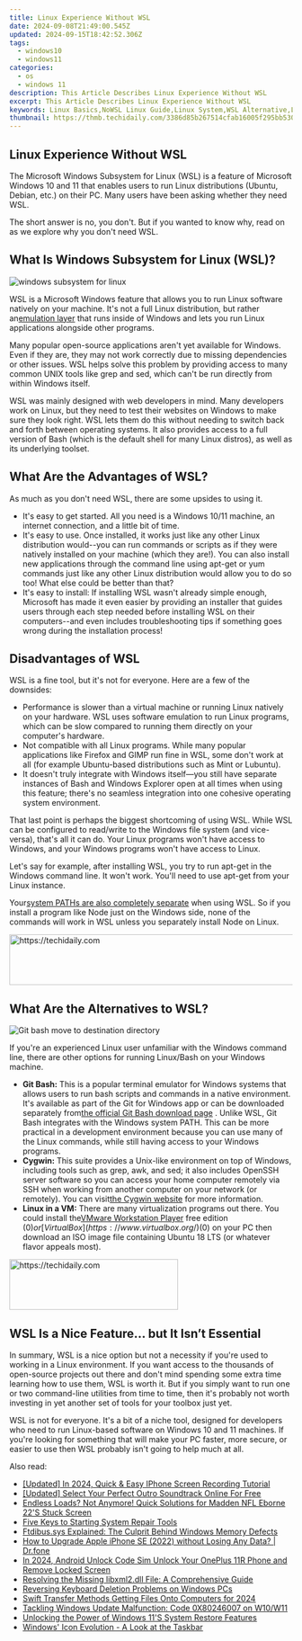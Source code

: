 ```yaml
---
title: Linux Experience Without WSL
date: 2024-09-08T21:49:00.545Z
updated: 2024-09-15T18:42:52.306Z
tags:
  - windows10
  - windows11
categories:
  - os
  - windows 11
description: This Article Describes Linux Experience Without WSL
excerpt: This Article Describes Linux Experience Without WSL
keywords: Linux Basics,NoWSL Linux Guide,Linux System,WSL Alternative,Linux Command Prompt,DualOS Windows/Linux,Linux CLI Usage
thumbnail: https://thmb.techidaily.com/3386d85b267514cfab16005f295bb530706ad69ae81e5253850f97e6c38efaf4.jpg
---
```


## Linux Experience Without WSL

 The Microsoft Windows Subsystem for Linux (WSL) is a feature of Microsoft Windows 10 and 11 that enables users to run Linux distributions (Ubuntu, Debian, etc.) on their PC. Many users have been asking whether they need WSL.

 The short answer is no, you don't. But if you wanted to know why, read on as we explore why you don't need WSL.

## What Is Windows Subsystem for Linux (WSL)?

![windows subsystem for linux](https://static1.makeuseofimages.com/wordpress/wp-content/uploads/2023/04/windows-subsystem-for-linus-1.jpg)

 WSL is a Microsoft Windows feature that allows you to run Linux software natively on your machine. It's not a full Linux distribution, but rather an[emulation layer](https://www.makeuseof.com/tag/how-does-emulation-work/) that runs inside of Windows and lets you run Linux applications alongside other programs.

 Many popular open-source applications aren't yet available for Windows. Even if they are, they may not work correctly due to missing dependencies or other issues. WSL helps solve this problem by providing access to many common UNIX tools like grep and sed, which can't be run directly from within Windows itself.

 WSL was mainly designed with web developers in mind. Many developers work on Linux, but they need to test their websites on Windows to make sure they look right. WSL lets them do this without needing to switch back and forth between operating systems. It also provides access to a full version of Bash (which is the default shell for many Linux distros), as well as its underlying toolset.

## What Are the Advantages of WSL?

 As much as you don't need WSL, there are some upsides to using it.

* It's easy to get started. All you need is a Windows 10/11 machine, an internet connection, and a little bit of time.
* It's easy to use. Once installed, it works just like any other Linux distribution would--you can run commands or scripts as if they were natively installed on your machine (which they are!). You can also install new applications through the command line using apt-get or yum commands just like any other Linux distribution would allow you to do so too! What else could be better than that?
* It's easy to install: If installing WSL wasn't already simple enough, Microsoft has made it even easier by providing an installer that guides users through each step needed before installing WSL on their computers--and even includes troubleshooting tips if something goes wrong during the installation process!

## Disadvantages of WSL

 WSL is a fine tool, but it's not for everyone. Here are a few of the downsides:

* Performance is slower than a virtual machine or running Linux natively on your hardware. WSL uses software emulation to run Linux programs, which can be slow compared to running them directly on your computer's hardware.
* Not compatible with all Linux programs. While many popular applications like Firefox and GIMP run fine in WSL, some don't work at all (for example Ubuntu-based distributions such as Mint or Lubuntu).
* It doesn't truly integrate with Windows itself—you still have separate instances of Bash and Windows Explorer open at all times when using this feature; there's no seamless integration into one cohesive operating system environment.

 That last point is perhaps the biggest shortcoming of using WSL. While WSL can be configured to read/write to the Windows file system (and vice-versa), that's all it can do. Your Linux programs won't have access to Windows, and your Windows programs won't have access to Linux.

 Let's say for example, after installing WSL, you try to run apt-get in the Windows command line. It won't work. You'll need to use apt-get from your Linux instance.

 Your[system PATHs are also completely separate](https://www.makeuseof.com/how-to-use-environment-variables-in-windows-10/) when using WSL. So if you install a program like Node just on the Windows side, none of the commands will work in WSL unless you separately install Node on Linux.

<!-- affiliate ads begin -->
<a href="https://aidotcom.pxf.io/c/5597632/2134499/19576" target="_top" id="2134499">
  <img src="//a.impactradius-go.com/display-ad/19576-2134499" border="0" alt="https://techidaily.com" width="600" height="90"/>
</a>
<img height="0" width="0" src="https://aidotcom.pxf.io/i/5597632/2134499/19576" style="position:absolute;visibility:hidden;" border="0" />
<!-- affiliate ads end -->

## What Are the Alternatives to WSL?

![Git bash move to destination directory](https://static1.makeuseofimages.com/wordpress/wp-content/uploads/2021/04/git-bash-move-to-directory.png)

 If you're an experienced Linux user unfamiliar with the Windows command line, there are other options for running Linux/Bash on your Windows machine.

* **Git Bash:** This is a popular terminal emulator for Windows systems that allows users to run bash scripts and commands in a native environment. It's available as part of the Git for Windows app or can be downloaded separately from[the official Git Bash download page](https://git-scm.com/downloads) . Unlike WSL, Git Bash integrates with the Windows system PATH. This can be more practical in a development environment because you can use many of the Linux commands, while still having access to your Windows programs.
* **Cygwin:** This suite provides a Unix-like environment on top of Windows, including tools such as grep, awk, and sed; it also includes OpenSSH server software so you can access your home computer remotely via SSH when working from another computer on your network (or remotely). You can visit[the Cygwin website](https://www.cygwin.com/) for more information.
* **Linux in a VM:** There are many virtualization programs out there. You could install the[VMware Workstation Player](https://www.vmware.com/uk/products/workstation-player.html) free edition ($0) or[VirtualBox](https://www.virtualbox.org/) ($0) on your PC then download an ISO image file containing Ubuntu 18 LTS (or whatever flavor appeals most).

<!-- affiliate ads begin -->
<a href="https://review-au.sjv.io/c/5597632/2098704/14409" target="_top" id="2098704">
  <img src="//a.impactradius-go.com/display-ad/14409-2098704" border="0" alt="https://techidaily.com" width="300" height="90"/>
</a>
<img height="0" width="0" src="https://review-au.sjv.io/i/5597632/2098704/14409" style="position:absolute;visibility:hidden;" border="0" />
<!-- affiliate ads end -->

## WSL Is a Nice Feature... but It Isn’t Essential

 In summary, WSL is a nice option but not a necessity if you're used to working in a Linux environment. If you want access to the thousands of open-source projects out there and don't mind spending some extra time learning how to use them, WSL is worth it. But if you simply want to run one or two command-line utilities from time to time, then it's probably not worth investing in yet another set of tools for your toolbox just yet.

 WSL is not for everyone. It's a bit of a niche tool, designed for developers who need to run Linux-based software on Windows 10 and 11 machines. If you're looking for something that will make your PC faster, more secure, or easier to use then WSL probably isn't going to help much at all.

<ins class="adsbygoogle"
     style="display:block"
     data-ad-format="autorelaxed"
     data-ad-client="ca-pub-7571918770474297"
     data-ad-slot="1223367746"></ins>

<ins class="adsbygoogle"
     style="display:block"
     data-ad-client="ca-pub-7571918770474297"
     data-ad-slot="8358498916"
     data-ad-format="auto"
     data-full-width-responsive="true"></ins>

<span class="atpl-alsoreadstyle">Also read:</span>
<div><ul>
<li><a href="https://on-screen-recording.techidaily.com/updated-in-2024-quick-and-easy-iphone-screen-recording-tutorial/"><u>[Updated] In 2024, Quick & Easy IPhone Screen Recording Tutorial</u></a></li>
<li><a href="https://extra-approaches.techidaily.com/updated-select-your-perfect-outro-soundtrack-online-for-free/"><u>[Updated] Select Your Perfect Outro Soundtrack Online For Free</u></a></li>
<li><a href="https://program-issues.techidaily.com/endless-loads-not-anymore-quick-solutions-for-madden-nfl-eborne-22s-stuck-screen/"><u>Endless Loads? Not Anymore! Quick Solutions for Madden NFL Eborne 22'S Stuck Screen</u></a></li>
<li><a href="https://windows11.techidaily.com/five-keys-to-starting-system-repair-tools/"><u>Five Keys to Starting System Repair Tools</u></a></li>
<li><a href="https://windows11.techidaily.com/ftdibussys-explained-the-culprit-behind-windows-memory-defects/"><u>Ftdibus.sys Explained: The Culprit Behind Windows Memory Defects</u></a></li>
<li><a href="https://techidaily.com/how-to-upgrade-apple-iphone-se-2022-without-losing-any-data-drfone-by-drfone-ios-system-repair-ios-system-repair/"><u>How to Upgrade Apple iPhone SE (2022) without Losing Any Data? | Dr.fone</u></a></li>
<li><a href="https://sim-unlock.techidaily.com/in-2024-android-unlock-code-sim-unlock-your-oneplus-11r-phone-and-remove-locked-screen-by-drfone-android/"><u>In 2024, Android Unlock Code Sim Unlock Your OnePlus 11R Phone and Remove Locked Screen</u></a></li>
<li><a href="https://techtrends.techidaily.com/resolving-the-missing-libxml2dll-file-a-comprehensive-guide/"><u>Resolving the Missing libxml2.dll File: A Comprehensive Guide</u></a></li>
<li><a href="https://windows11.techidaily.com/reversing-keyboard-deletion-problems-on-windows-pcs/"><u>Reversing Keyboard Deletion Problems on Windows PCs</u></a></li>
<li><a href="https://some-approaches.techidaily.com/swift-transfer-methods-getting-files-onto-computers-for-2024/"><u>Swift Transfer Methods Getting Files Onto Computers for 2024</u></a></li>
<li><a href="https://windows11.techidaily.com/tackling-windows-update-malfunction-code-0x80246007-on-w10w11/"><u>Tackling Windows Update Malfunction: Code 0X80246007 on W10/W11</u></a></li>
<li><a href="https://windows11.techidaily.com/unlocking-the-power-of-windows-11s-system-restore-features/"><u>Unlocking the Power of Windows 11'S System Restore Features</u></a></li>
<li><a href="https://windows11.techidaily.com/windows-icon-evolution-a-look-at-the-taskbar/"><u>Windows' Icon Evolution - A Look at the Taskbar</u></a></li>
</ul></div>

